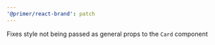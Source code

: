 ```yaml
---
'@primer/react-brand': patch
---
```


Fixes style not being passed as general props to the `Card` component
